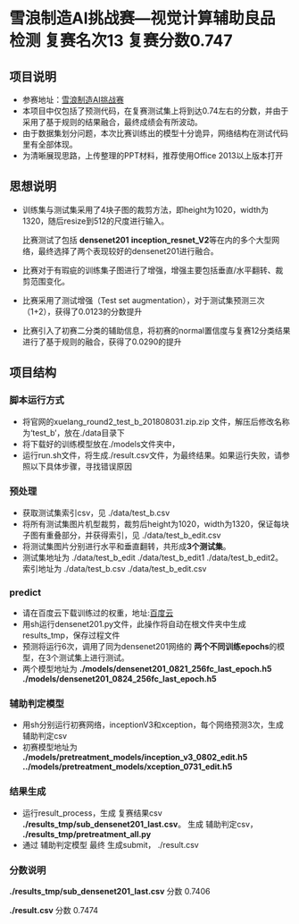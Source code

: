 # 雪浪制造AI挑战赛—视觉计算辅助良品检测  复赛名次13 复赛分数0.747
## 项目说明 
- 参赛地址：[雪浪制造AI挑战赛](https://tianchi.aliyun.com/competition/introduction.htm?spm=a2c22.11695015.1131732.1.4ea25275NNvZuf&raceId=231666) 
- 本项目中仅包括了预测代码，在复赛测试集上将到达0.74左右的分数，并由于采用了基于规则的结果融合，最终成绩会有所波动。
- 由于数据集划分问题，本次比赛训练出的模型十分诡异，网络结构在测试代码里有全部体现。
- 为清晰展现思路，上传整理的PPT材料，推荐使用Office 2013以上版本打开

## 思想说明
- 训练集与测试集采用了4块子图的裁剪方法，即height为1020，width为1320，随后resize到512的尺度进行输入。

  比赛测试了包括 **densenet201**  **inception_resnet_V2**等在内的多个大型网络，最终选择了两个表现较好的densenet201进行融合。
- 比赛对于有瑕疵的训练集子图进行了增强，增强主要包括垂直/水平翻转、裁剪范围变化。
- 比赛采用了测试增强（Test set augmentation），对于测试集预测三次（1+2），获得了0.0123的分数提升
- 比赛引入了初赛二分类的辅助信息，将初赛的normal置信度与复赛12分类结果进行了基于规则的融合，获得了0.0290的提升

## 项目结构
### 脚本运行方式
- 将官网的xuelang_round2_test_b_201808031.zip.zip 文件，解压后修改名称为‘test_b’，放在./data目录下
- 将下载好的训练模型放在./models文件夹中，
- 运行run.sh文件，将生成./result.csv文件，为最终结果。如果运行失败，请参照以下具体步骤，寻找错误原因

### 预处理
- 获取测试集索引csv，见 ./data/test_b.csv
- 将所有测试集图片机型裁剪，裁剪后height为1020，width为1320，保证每块子图有重叠部分，并获得索引，见  ./data/test_b_edit.csv
- 将测试集图片分别进行水平和垂直翻转，共形成**3个测试集**。
- 测试集地址为 ./data/test_b_edit  ./data/test_b_edit1 ./data/test_b_edit2。 索引地址为 ./data/test_b.csv  ./data/test_b_edit.csv

### predict
- 请在百度云下载训练过的权重，地址:[百度云](https://pan.baidu.com/s/1QG8xXBdr3wbguiy_eeuVdg)
- 用sh运行densenet201.py文件，此操作将自动在根文件夹中生成 results_tmp，保存过程文件
- 预测将运行6次，调用了同为densenet201网络的 **两个不同训练epochs**的模型，在3个测试集上进行测试。
- 两个模型地址为  **./models/densenet201_0821_256fc_last_epoch.h5**   **./models/densenet201_0824_256fc_last_epoch.h5**

### 辅助判定模型
- 用sh分别运行初赛网络，inceptionV3和xception，每个网络预测3次，生成辅助判定csv
- 初赛模型地址为 **./models/pretreatment_models/inception_v3_0802_edit.h5**   **../models/pretreatment_models/xception_0731_edit.h5**

### 结果生成
- 运行result_process，生成 复赛结果csv **./results_tmp/sub_densenet201_last.csv**。  生成 辅助判定csv， **./results_tmp/pretreatment_all.py**
- 通过 辅助判定模型 最终 生成submit， ./result.csv

### 分数说明
 **./results_tmp/sub_densenet201_last.csv**  分数 0.7406
 
 **./result.csv**  分数 0.7474
